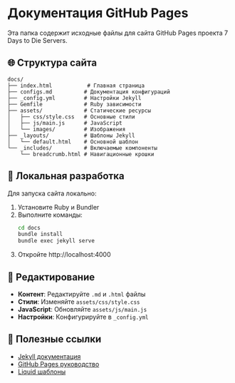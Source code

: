 # Документация GitHub Pages

Эта папка содержит исходные файлы для сайта GitHub Pages проекта 7 Days to Die Servers.

## 🌐 Структура сайта

```
docs/
├── index.html           # Главная страница
├── configs.md          # Документация конфигураций
├── _config.yml         # Настройки Jekyll
├── Gemfile             # Ruby зависимости
├── assets/             # Статические ресурсы
│   ├── css/style.css   # Основные стили
│   ├── js/main.js      # JavaScript
│   └── images/         # Изображения
├── _layouts/           # Шаблоны Jekyll
│   └── default.html    # Основной шаблон
└── _includes/          # Включаемые компоненты
    └── breadcrumb.html # Навигационные крошки
```

## 🚀 Локальная разработка

Для запуска сайта локально:

1. Установите Ruby и Bundler
2. Выполните команды:
   ```bash
   cd docs
   bundle install
   bundle exec jekyll serve
   ```
3. Откройте http://localhost:4000

## 📝 Редактирование

- **Контент**: Редактируйте `.md` и `.html` файлы
- **Стили**: Изменяйте `assets/css/style.css`
- **JavaScript**: Обновляйте `assets/js/main.js`
- **Настройки**: Конфигурируйте в `_config.yml`

## 🔗 Полезные ссылки

- [Jekyll документация](https://jekyllrb.com/docs/)
- [GitHub Pages руководство](https://docs.github.com/en/pages)
- [Liquid шаблоны](https://shopify.github.io/liquid/)

